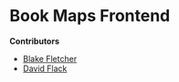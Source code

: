 # Book Maps Frontend

**Contributors**

- [Blake Fletcher](https://github.com/blkfltchr)
- [David Flack](https://github.com/Zooheck)
